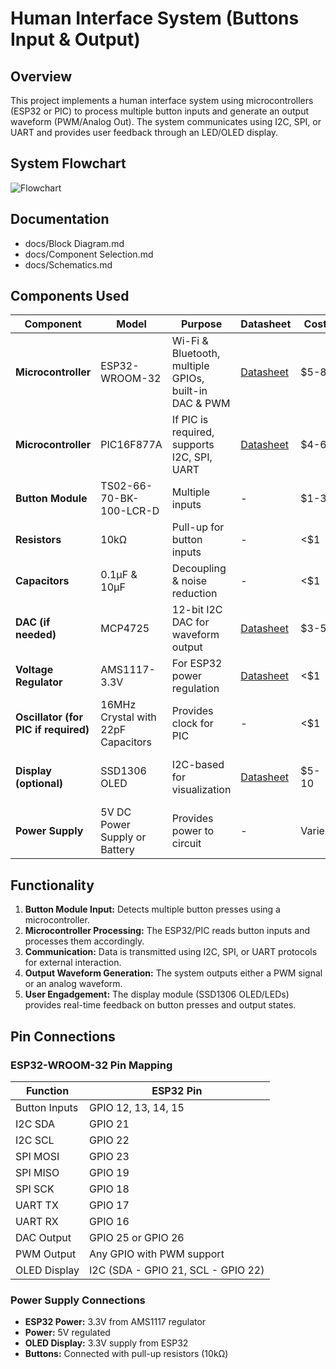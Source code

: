 # Human Interface System (Buttons Input & Output)

## Overview
This project implements a human interface system using microcontrollers (ESP32 or PIC) to process multiple button inputs and generate an output waveform (PWM/Analog Out). The system communicates using I2C, SPI, or UART and provides user feedback through an LED/OLED display.

## System Flowchart
![Flowchart]([image](https://github.com/user-attachments/assets/64d827dd-09bd-41c4-914d-755dbe25dfc4))

## Documentation
- docs/Block Diagram.md
- docs/Component Selection.md
- docs/Schematics.md

## Components Used

| Component | Model | Purpose | Datasheet | Cost | Pros | Cons |
|-----------|-----------|-----------|-----------|-----------|-----------|-----------|
| **Microcontroller** | ESP32-WROOM-32 | Wi-Fi & Bluetooth, multiple GPIOs, built-in DAC & PWM | [Datasheet](https://www.espressif.com/sites/default/files/documentation/esp32-wroom-32_datasheet_en.pdf) | $5-8 | Powerful, supports multiple interfaces, built-in DAC | Higher power consumption |
| **Microcontroller** | PIC16F877A | If PIC is required, supports I2C, SPI, UART | [Datasheet](https://ww1.microchip.com/downloads/en/DeviceDoc/30292c.pdf) | $4-6 | Low power, widely used in industry | Limited processing power |
| **Button Module** | TS02-66-70-BK-100-LCR-D | Multiple inputs | - | $1-3 | Simple, reliable | Requires debounce circuit |
| **Resistors** | 10kΩ | Pull-up for button inputs | - | <$1 | Prevents floating states | Required for stable operation |
| **Capacitors** | 0.1µF & 10µF | Decoupling & noise reduction | - | <$1 | Improves stability | Needs proper placement |
| **DAC (if needed)** | MCP4725 | 12-bit I2C DAC for waveform output | [Datasheet](https://cdn.sparkfun.com/datasheets/BreakoutBoards/MCP4725.pdf) | $3-5 | Precise, I2C controlled | Extra component needed |
| **Voltage Regulator** | AMS1117-3.3V | For ESP32 power regulation | [Datasheet](https://www.sparkfun.com/datasheets/Components/LD1117V33.pdf) | <$1 | Stable 3.3V output | Needs heat dissipation |
| **Oscillator (for PIC if required)** | 16MHz Crystal with 22pF Capacitors | Provides clock for PIC | - | <$1 | Accurate timing | Requires external components |
| **Display (optional)** | SSD1306 OLED | I2C-based for visualization | [Datasheet](https://cdn-shop.adafruit.com/datasheets/SSD1306.pdf) | $5-10 | Low power, clear display | Small size |
| **Power Supply** | 5V DC Power Supply or Battery | Provides power to circuit | - | Varies | Portable, reliable | Needs regulation |

## Functionality
1. **Button Module Input:** Detects multiple button presses using a microcontroller.
2. **Microcontroller Processing:** The ESP32/PIC reads button inputs and processes them accordingly.
3. **Communication:** Data is transmitted using I2C, SPI, or UART protocols for external interaction.
4. **Output Waveform Generation:** The system outputs either a PWM signal or an analog waveform.
5. **User Engadgement:** The display module (SSD1306 OLED/LEDs) provides real-time feedback on button presses and output states.

## Pin Connections

### ESP32-WROOM-32 Pin Mapping
| Function | ESP32 Pin |
|----------|----------|
| Button Inputs | GPIO 12, 13, 14, 15 |
| I2C SDA | GPIO 21 |
| I2C SCL | GPIO 22 |
| SPI MOSI | GPIO 23 |
| SPI MISO | GPIO 19 |
| SPI SCK | GPIO 18 |
| UART TX | GPIO 17 |
| UART RX | GPIO 16 |
| DAC Output | GPIO 25 or GPIO 26 |
| PWM Output | Any GPIO with PWM support |
| OLED Display | I2C (SDA - GPIO 21, SCL - GPIO 22) |

### Power Supply Connections
- **ESP32 Power:** 3.3V from AMS1117 regulator
- **Power:** 5V regulated
- **OLED Display:** 3.3V supply from ESP32
- **Buttons:** Connected with pull-up resistors (10kΩ)

